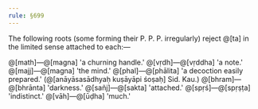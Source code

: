 ```yaml
---
rule: §699
---
```


The following roots (some forming their P. P. P. irregularly) reject @[ta] in the limited sense attached to each:—

@[math]—@[magna] 'a churning handle.'
@[vṛdh]—@[vṛddha] 'a note.'
@[majj]—@[magna] 'the mind.'
@[phal]—@[phālita] 'a decoction easily prepared.' (@[anāyāsasādhyaḥ kuṣāyāpi śoṣaḥ] Sid. Kau.)
@[bhram]—@[bhrānta] 'darkness.'
@[sañj]—@[sakta] 'attached.'
@[spṛś]—@[spṛṣṭa] 'indistinct.'
@[vāh]—@[ūḍha] 'much.'
